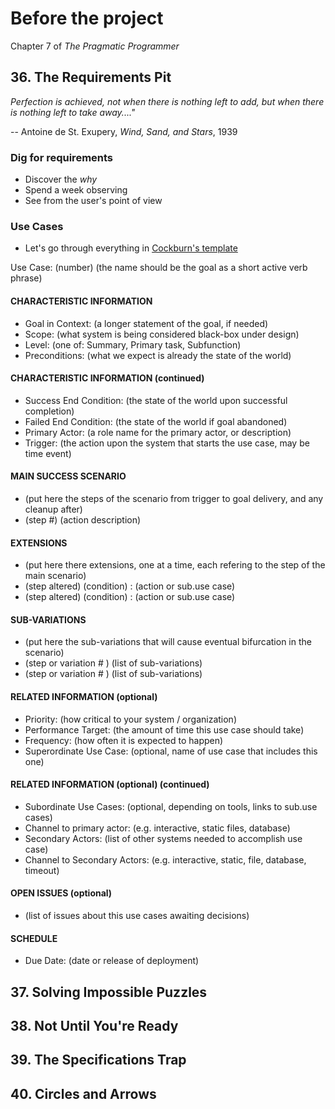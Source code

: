 # Before the project

Chapter 7 of _The Pragmatic Programmer_



## 36. The Requirements Pit

_Perfection is achieved, not when there is nothing left to add, but when there is nothing left to take away...."_

-- Antoine de St. Exupery, _Wind, Sand, and Stars_, 1939


### Dig for requirements

- Discover the _why_
- Spend a week observing
- See from the user's point of view


### Use Cases

- Let's go through everything in [Cockburn's template](http://alistair.cockburn.us/Basic+use+case+template)


Use Case: (number) (the name should be the goal as a short active verb phrase)


#### CHARACTERISTIC INFORMATION

- Goal in Context: (a longer statement of the goal, if needed)
- Scope: (what system is being considered black-box under design)
- Level: (one of: Summary, Primary task, Subfunction)
- Preconditions: (what we expect is already the state of the world)


#### CHARACTERISTIC INFORMATION (continued)

- Success End Condition: (the state of the world upon successful completion)
- Failed End Condition: (the state of the world if goal abandoned)
- Primary Actor: (a role name for the primary actor, or description)
- Trigger: (the action upon the system that starts the use case, may be time event)


#### MAIN SUCCESS SCENARIO

- (put here the steps of the scenario from trigger to goal delivery, and any cleanup after)
- (step #) (action description)


#### EXTENSIONS

- (put here there extensions, one at a time, each refering to the step of the main scenario)
- (step altered) (condition) : (action or sub.use case)
- (step altered) (condition) : (action or sub.use case)


#### SUB-VARIATIONS

- (put here the sub-variations that will cause eventual bifurcation in the scenario)
- (step or variation # ) (list of sub-variations)
- (step or variation # ) (list of sub-variations)


#### RELATED INFORMATION (optional)

- Priority: (how critical to your system / organization)
- Performance Target: (the amount of time this use case should take)
- Frequency: (how often it is expected to happen)
- Superordinate Use Case: (optional, name of use case that includes this one)


#### RELATED INFORMATION (optional) (continued)
- Subordinate Use Cases: (optional, depending on tools, links to sub.use cases)
- Channel to primary actor: (e.g. interactive, static files, database)
- Secondary Actors: (list of other systems needed to accomplish use case)
- Channel to Secondary Actors: (e.g. interactive, static, file, database, timeout)


#### OPEN ISSUES (optional)

- (list of issues about this use cases awaiting decisions)


#### SCHEDULE

- Due Date: (date or release of deployment)



## 37. Solving Impossible Puzzles


## 38. Not Until You're Ready


## 39. The Specifications Trap


## 40. Circles and Arrows
